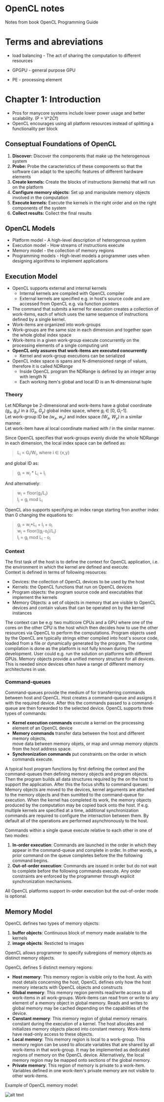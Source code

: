 # OpenCL notes

Notes from book OpenCL Programming Guide

# Terms and abreviations
- load balancing - The act of sharing the computation to different resources


- GPGPU - general purpose GPU
- PE - processing element

# Chapter 1: Introduction
- Pros for manycore systems include lower power usage and better scalability. (P = V^2*C*f)
- OpenCL encourages using all platform resources instead of splitting a functionality per block

## Conseptual Foundations of OpenCL
1. **Discover:** Discover the components that make up the heterogenous system
2. **Probe:** Probe the caracteristics of these components so that the software can adapt to the specific features of different hardware elements
3. **Create kernels:** Create the blocks of instructions (kernels) that will run on the platform
4. **Configure memory objects:** Set up and manipulate memory objects involved in the computation
5. **Execute kernels:** Execute the kernels in the right order and on the right components of the system
6. **Collect results:** Collect the final results

## OpenCL Models
- Platform model - A high-level description of heterogenous system
- Execution model - How streams of instructions execute
- Memory model - the collection of memory regions
- Programming models - High-level models a programmer uses when designing algorithms to implement applications

## Execution Model
- OpenCL supports external and internal kernels
  - Internal kernels are compiled with OpenCL compiler
  - External kernels are specified e.g. in host's source code and are accessed from OpenCL e.g. via function pointers
- The command that submits a kernel for execution creates a collection of work-items, each of which uses the same sequence of instructions defined
  by a single kernel.
- Work-items are organized into work-groups
- Work-groups are the same size in each dimension and together span the whole global index space
- Work-items in a given work-group execute concurrently on the processing elements of a single computing unit
- **OpenCL only assures that work-items are executed concurrently**
   - Kernel and work-group executions can be serialized
- OpenCL index space is spans and N-dimensioned range of values, therefore it is called *NDRange*
  - Inside OpenCL program the NDRange is defined by an integer array with length N
  - Each working item's global and local ID is an N-dimensional tuple

### Theory

Let NDRange be 2-dimensional and work-items have a global coordinate *(g<sub>x</sub>, g<sub>y</sub>)* in a *(G<sub>x</sub>, G<sub>y</sub>)* 
global index space, where *g<sub>i</sub>* &#8712; [0, *G<sub>i</sub>*-1].  
Let work-group ID be *(w<sub>x</sub>, w<sub>y</sub>)* and index space *(W<sub>x</sub>, W<sub>y</sub>)* in a similar manner.  
Let work-item have al local coordinate marked with *l* in the similar manner.

Since OpenCL specifies that work-groups evenly divide the whole NDRange in each dimension, the local index space can be defined as:  
> L<sub>i</sub> = G<sub>i</sub>/W<sub>i</sub>, where i &#8712; {x,y}  

and global ID as:  
> g<sub>i</sub> = w<sub>i</sub> * L<sub>i</sub> + l<sub>i</sub>

And alternatively:
> w<sub>i</sub> = floor(g<sub>i</sub>/L<sub>i</sub>)  
> l<sub>i</sub> = g<sub>i</sub> mod L<sub>i</sub>

OpenCL also supports specifying an index range starting fron another index than 0 changing the equations to:
> g<sub>i</sub> = w<sub>i</sub>*L<sub>i</sub> + l<sub>i</sub> + o<sub>i</sub>  
> w<sub>i</sub> = floor((g<sub>i</sub>-o<sub>i</sub>)/L<sub>i</sub>)  
> l<sub>i</sub> = g<sub>i</sub> mod L<sub>i</sub> - o<sub>i</sub>  

### Context
The first task of the host is to define the context for OpenCL application, i.e. the environment in which the kernel are defined and execute.  
Context is defined in terms of following resources:
- Devices: the collection of OpenCL devices to be used by the host
- Kernels: the OpenCL functions that run on OpenCL devices
- Program objects: the program source code and executables that implement the kernels
- Memory Objects: a set of objects in memory that are visible to OpenCL devices and contain values that can be operated on by the kernel instances

The context can be e.g: two multicore CPUs and a GPU where one of the cores on the other CPU is the host which then decides how to use
the other resources via OpenCL to perform the computations. Program objects used by the OpenCL are typically strings either compiled into
host's source code, loaded from a file or dynamically generated by the program. The runtime compilation is done as the platform is not fully
known during the development. User could e.g. run the solution on platforms with different GPUs. Memory objects provide a unified memory structure
for all devices. This is needed since devices often have a range of different memory architectures in use.

### Command-queues

Command-queues provide the medium of for transferring commands between host and OpenCL. Host creates a command-queue and 
assigns it with the required device. After this the commands passed to a command-queue are then forwarded to the selected
device. OpenCL supports three types of commands:
- **Kernel execution commands** execute a kernel on the processing element of an OpenCL device
- **Memory commands** transfer data between the host and different memory objects,  
move data between memory objets, or map and unmap memory objects from the host address space.
- **Synchronization commands** put constraints on the order in which commands execute.

A typical host program functions by first defining the context and the command-queues then defining memory objects and program objects.
Then the program builds all data structures required by the on the host to support the application. After this the focus shifts to command
queues: Memory objects are moved to the devices, kernel arguments are attached to the memory objects and then sumitted to the command-queue for execution.
When the kernel has completed its work, the memory objects produced by the computation may be copied back onto the host. If e.g. multiple kernels
are specified at a time, additional synchronization commands are required to configure the interraction between them. By default all of the
operations are performed asynchronously to the host.

Commands within a single queue execute relative to each other in one of two modes:
1. **In-order execution**: Commands are launched in the order in which they appear in the command-queue and complete in order. In other
words, a prior command on the queue completes before the the following command begins.
2. **Out-of-order execution**: Commands are issued in order but do not wait to complete before the following commands execute. Any order constraints
are enforced by the programmer through explicit synchronization mechanisms.

All OpenCL platforms support In-order execution but the out-of-order mode is optional.

## Memory Model

OpenCL defines two types of memory objects:
1. **buffer objects**: Continuous block of memory made available to the kernels
2. **image objects**: Resticted to images

OpenCL allows programmer to specify subregions of memory objects as distinct memory objects.

OpenCL defines 5 distinct memory regions:
- **Host memory**: This memory region is visible only to the host. As with most details concerning the host, 
OpenCL defines only how the host memory interacts with OpenCL objects and constructs
- **Global memory**: This memory region permits read/write access to all work-items in all work-groups.
Work-items can read from or write to any element of a memory object in global memory. Reads and writes
to global memory may be cached depending on the capabilities of the device.
- **Constant memory**: This memory region of global memory remains constant during the execution of a kernel. The host allocates
and initializes memory objects placed into constant memory. Work-items have read-only access to these objects.
- **Local memory**: This memory region is local to a work-group. This memory region can be used to allocate
variables that are shared by all work-items in that work-group. It may be implemented as dedicated regions of memory on the
OpenCL device. Alternatively, the local memory region may be mapped onto sections of the global memory.
- **Private memory**: This region of memory is private to a work-item. Variables defined in one work-item's private 
memory are not visible to other work-items.

Example of OpenCL memory model:

![alt text](./images/memory_model.png "OpenCL memory model")